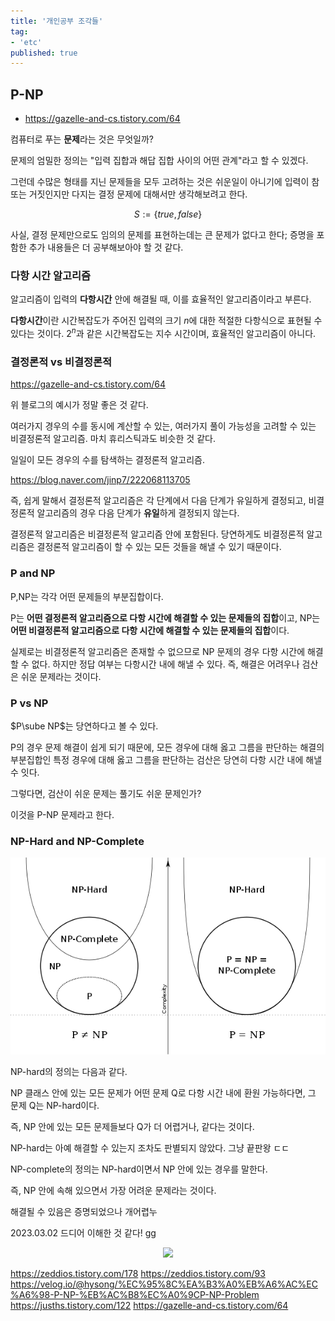 ```yaml
---
title: '개인공부 조각들'
tag:
- 'etc'
published: true
---
```


## P-NP 

* <https://gazelle-and-cs.tistory.com/64>

컴퓨터로 푸는 **문제**라는 것은 무엇일까?

문제의 엄밀한 정의는 "입력 집합과 해답 집합 사이의 어떤 관계"라고 할 수 있겠다.

그런데 수많은 형태를 지닌 문제들을 모두 고려하는 것은 쉬운일이 아니기에 입력이 참 또는 거짓인지만 다지는 결정 문제에 대해서만 생각해보려고 한다.

$$S:=\lbrace true, false \rbrace$$

사실, 결정 문제만으로도 임의의 문제를 표현하는데는 큰 문제가 없다고 한다; 증명을 포함한 추가 내용들은 더 공부해보아야 할 것 같다.

### 다항 시간 알고리즘

알고리즘이 입력의 **다항시간** 안에 해결될 때, 이를 효율적인 알고리즘이라고 부른다.

**다항시간**이란 시간복잡도가 주어진 입력의 크기 $n$에 대한 적절한 다항식으로 표현될 수 있다는 것이다. $2^n$과 같은 시간복잡도는 지수 시간이며, 효율적인 알고리즘이 아니다.

### 결정론적 vs 비결정론적

<https://gazelle-and-cs.tistory.com/64>

위 블로그의 예시가 정말 좋은 것 같다.

여러가지 경우의 수를 동시에 계산할 수 있는, 여러가지 풀이 가능성을 고려할 수 있는 비결정론적 알고리즘. 마치 휴리스틱과도 비슷한 것 같다.

일일이 모든 경우의 수를 탐색하는 결정론적 알고리즘.  

<https://blog.naver.com/jinp7/222068113705>

즉, 쉽게 말해서 결정론적 알고리즘은 각 단계에서 다음 단계가 유일하게 결정되고, 비결정론적 알고리즘의 경우 다음 단계가 **유일**하게 결정되지 않는다.

결정론적 알고리즘은 비결정론적 알고리즘 안에 포함된다. 당연하게도 비결정론적 알고리즘은 결정론적 알고리즘이 할 수 있는 모든 것들을 해낼 수 있기 때문이다. 

### P and NP

P,NP는 각각 어떤 문제들의 부분집합이다.

P는 **어떤 결정론적 알고리즘으로 다항 시간에 해결할 수 있는 문제들의 집합**이고, NP는 **어떤 비결정론적 알고리즘으로 다항 시간에 해결할 수 있는 문제들의 집합**이다.

실제로는 비결정론적 알고리즘은 존재할 수 없으므로 NP 문제의 경우 다항 시간에 해결할 수 없다. 하지만 정답 여부는 다항시간 내에 해낼 수 있다. 즉, 해결은 어려우나 검산은 쉬운 문제라는 것이다.

### P vs NP

$P\sube NP$는 당연하다고 볼 수 있다.

P의 경우 문제 해결이 쉽게 되기 때문에, 모든 경우에 대해 옳고 그름을 판단하는 해결의 부분집합인 특정 경우에 대해 옳고 그름을 판단하는 검산은 당연히 다항 시간 내에 해낼 수 잇다.

그렇다면, 검산이 쉬운 문제는 풀기도 쉬운 문제인가?

이것을 P-NP 문제라고 한다.

### NP-Hard and NP-Complete

<center><img class="image image--xl" src="/img/pnp.png"></center>

NP-hard의 정의는 다음과 같다.

NP 클래스 안에 있는 모든 문제가 어떤 문제 Q로 다항 시간 내에 환원 가능하다면, 그 문제 Q는 NP-hard이다.

즉, NP 안에 있는 모든 문제들보다 Q가 더 어렵거나, 같다는 것이다.

NP-hard는 아예 해결할 수 있는지 조차도 판별되지 않았다.
그냥 끝판왕 ㄷㄷ

NP-complete의 정의는 NP-hard이면서 NP 안에 있는 경우를 말한다.

즉, NP 안에 속해 있으면서 가장 어려운 문제라는 것이다.

해결될 수 있음은 증명되었으나 개어렵누

2023.03.02 드디어 이해한 것 같다! gg

<center><img class="image image--xl" src="/img/pnp2.png"></center>

<https://zeddios.tistory.com/178>
<https://zeddios.tistory.com/93>
<https://velog.io/@hysong/%EC%95%8C%EA%B3%A0%EB%A6%AC%EC%A6%98-P-NP-%EB%AC%B8%EC%A0%9CP-NP-Problem>
<https://jusths.tistory.com/122>
<https://gazelle-and-cs.tistory.com/64>